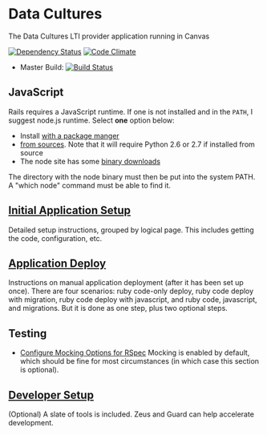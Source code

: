 # Data Cultures

The Data Cultures LTI provider application running in Canvas

[![Dependency Status](https://img.shields.io/gemnasium/ets-berkeley-edu/datacultures.svg)](https://gemnasium.com/ets-berkeley-edu/datacultures) [![Code Climate](https://img.shields.io/codeclimate/github/ets-berkeley-edu/datacultures.svg)](https://codeclimate.com/github/ets-berkeley-edu/datacultures)
* Master Build: [![Build Status](https://api.travis-ci.org/ets-berkeley-edu/datacultures.svg?branch=master)](https://travis-ci.org/ets-berkeley-edu/datacultures)

## JavaScript

Rails requires a JavaScript runtime. If one is not installed and in the `PATH`, I suggest node.js runtime. Select **one** option below:
  * Install [with a package manger](https://github.com/joyent/node/wiki/installing-node.js-via-package-manager)
  * [from sources](https://github.com/joyent/node/wiki/Installation). Note that it will require Python 2.6 or 2.7 if installed from source
  * The node site has some [binary downloads](http://nodejs.org/download/)

The directory with the node binary must then be put into the system PATH. A "which node" command must be able to find it.

## [Initial Application Setup](docs/application_setup.md)

Detailed setup instructions, grouped by logical page. This includes getting the code, configuration, etc.

## [Application Deploy](docs/application_deploy.md)

Instructions on manual application deployment (after it has been set up once). There are four scenarios: ruby code-only deploy, ruby code deploy with migration, ruby code deploy with javascript, and ruby code, javascript, and migrations. But it is done as one step, plus two optional steps.

## Testing

* [Configure Mocking Options for RSpec](docs/mock_options_configure.md) Mocking is enabled by default, which should be fine for most circumstances (in which case this section is optional).

## [Developer Setup](docs/developer_setup_optional.md)

(Optional) A slate of tools is included. Zeus and Guard can help accelerate development.
